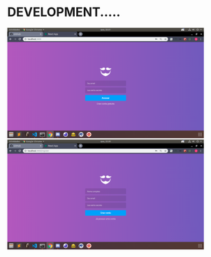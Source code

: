 <h1>DEVELOPMENT.....</h1>
<p>
  <img src="src/assets/print1.png" width="450">
  <img src="src/assets/print2.png" width="450">
</p>
